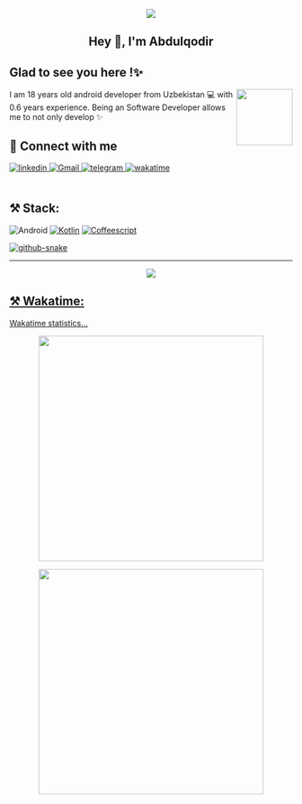 <p align="center">
    <img src="https://github.com/samandar-me/samandar-me/assets/95674842/2de81654-4ed3-4671-a7a4-1679d3c57747">
</p>

## <div align="center">Hey 👋, I'm  Abdulqodir</div>  


 
## Glad to see you here !✨  
 <img align=right width=100 src="https://i.pinimg.com/originals/d0/19/72/d019725ef4da31a294694f31a3702297.gif" />

I am 18 years old android developer from Uzbekistan 💻 with 0.6 years experience. Being an Software Developer allows me to not only develop ✨
<br/>   

  
## 🤝 Connect with me  
<div align="start">
<a href="https://www.linkedin.com/in/brxnw/" target="_blank">
<img src=https://img.shields.io/badge/linkedin-%231E77B5.svg?&style=for-the-badge&logo=linkedin&logoColor=white alt=linkedin style="margin-bottom: 5px;" />
</a>
<a href="burhoniddinoff@gmail.com" target="_blank">
<img src=https://img.shields.io/badge/Gmail-D14836?style=for-the-badge&logo=gmail&logoColor=white alt=Gmail style="margin-bottom: 5px;" />
</a>  
 </a>
<a href="https://t.me/brxnw" target="_blank">
<img src=https://img.shields.io/badge/Telegram-2CA5E0?style=for-the-badge&logo=telegram&logoColor=white? alt=telegram style="margin-bottom: 5px;" />
</a> 
</a>
<a href="https://wakatime.com/@brxnw" target="_blank">
<img src=https://img.shields.io/badge/Wakatime-414141?style=for-the-badge&logo=wakatime&logoColor=white alt=wakatime style="margin-bottom: 5px;" />
</a> 
</div>  
<br/>  

## ⚒️ Stack:
![Android](https://img.shields.io/badge/Android-3DDC84?style=for-the-badge&logo=android&logoColor=white) 
<a href='https://www.jetbrains.com/lp/compose-multiplatform/' target="_blank"><img alt='Kotlin' src='https://img.shields.io/badge/Kotlin_-100000?style=for-the-badge&logo=Kotlin&logoColor=FFFFFF&labelColor=7F52FF&color=7F52FF'/></a>
<a href='https://github.com/shivamkapasia0' target="_blank"><img alt='Coffeescript' src='https://img.shields.io/badge/Java-100000?style=for-the-badge&logo=Coffeescript&logoColor=white&labelColor=D36E30&color=D36E30'/></a>
<a href='https://www.googleadservices.com/pagead/aclk?sa=L&ai=DChcSEwi2rZvn5pj6AhVKR5EFHcs4D6sYABABGgJscg&ohost=www.google.com&cid=CAESbOD21cS7iVkFEpxYIzBZ14hDSdRZwjxtt6XjTVBX5kMUEH6PXOLX6_NAj51socW7NoiYXEXI49rMTg9TX8WfPFjxUmUguyqMQxIDkQM1kY6ZUIGfmZb2HL45p-9WbVNxczm3BPuw7N2_hFFdAw&sig=AOD64_1p8PNc3Iqs67yqnkr5nUP2XCazeg&q&adurl&ved=2ahUKEwiDzJXn5pj6AhWTzYsKHQ1GDzAQ0Qx6BAgDEAE' target="_blank">

<picture>
  <source media="(prefers-color-scheme: dark)" srcset="./snk.svg" />
  <img alt="github-snake" src="./snk.svg" />
</picture>

---
  <p align="center">
  <img src="https://profile-counter.glitch.me/burhoniddinoff/count.svg">
</p>

## ⚒️ Wakatime:
<summary>Wakatime statistics...</summary>
  <p align ="center">
    <image src="https://wakatime.com/share/@brxnw/5bd21d7f-ed9c-4832-b515-f4a61317b198.svg" height="400"/>
  </p>
<p align ="center">
    <image src="https://wakatime.com/share/@brxnw/7f9c5f07-bfd8-4de6-989e-16c8d038c7fa.svg" height="400"/>
  </p>
